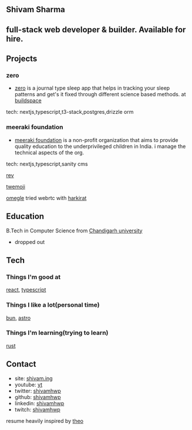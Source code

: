 ## Shivam Sharma

## full-stack web developer & builder. Available for hire.

## Projects

### zero
- [zero](https://zzero.vercel.app) is a journal type sleep app that helps in tracking your sleep patterns and get's it fixed through different science based methods. at [buildspace](https://buildspace.so)

tech: nextjs,typescript,t3-stack,postgres,drizzle orm

### meeraki foundation

- [meeraki foundation](https://meerakifoundation.org) is a non-profit organization that aims to provide quality education to the underprivileged children in India. i manage the technical aspects of the org.

tech: nextjs,typescript,sanity cms

[rev](https://rev-beta.vercel.app)

[twemoji](https://twemoji-t3.vercel.app)

[omegle](https://github.com/shivamhwp/omegle-webrtc) tried webrtc with [harkirat](https://www.youtube.com/@harkirat1)

## Education

B.Tech in Computer Science from [Chandigarh university](https://www.cuchd.in/)
- dropped out

## Tech

### Things I'm good at
[react](https://reactjs.org/), [typescript](https://www.typescriptlang.org/)
### Things I like a lot(personal time)
[bun](https://bun.sh), [astro](https://astro.build)
### Things I'm learning(trying to learn)
[rust](https://www.rust-lang.org/)

## Contact

- site: [shivam.ing](https://shivam.ing)
- youtube: [yt](https://www.youtube.com/@shivamhwp_)
- twitter: [shivamhwp](https://twitter.com/shivamhwp)
- github: [shivamhwp](https://github.com/shivamhwp)
- linkedin: [shivamhwp](https://www.linkedin.com/in/shivamhwp/)
- twitch: [shivamhwp](https://www.twitch.tv/shivamhwp)

resume heavily inspired by [theo](https://x.com/t3dotgg)
